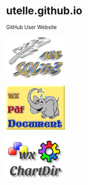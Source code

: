 # utelle.github.io
GitHub User Website

[![wxSQLite3](wxsqlite3.png)](https://utelle.github.io/wxsqlite3)

[![wxPdfDocument](wxpdfdoc.png)](https://utelle.github.io/wxpdfdoc)

[![wxChartDir](wxchartdir.png)](https://utelle.github.io/wxchartdir)
